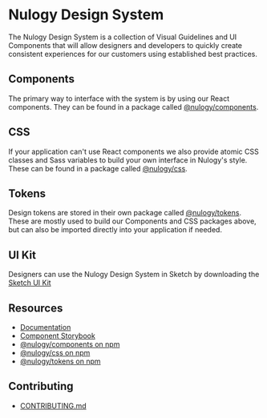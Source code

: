 # Nulogy Design System 
The Nulogy Design System is a collection of Visual Guidelines and UI Components that will allow designers and developers to quickly create consistent experiences for our customers using established best practices.

## Components 
The primary way to interface with the system is by using our React components. They can be found in a package called [@nulogy/components](https://github.com/nulogy/design-system/tree/master/components).

## CSS 
If your application can't use React components we also provide atomic CSS classes and Sass variables to build your own interface in Nulogy's style. These can be found in a package called [@nulogy/css](https://github.com/nulogy/design-system/tree/master/docs).

## Tokens
Design tokens are stored in their own package called [@nulogy/tokens](https://github.com/nulogy/design-system/tree/master/components). These are mostly used to build our Components and CSS packages above, but can also be imported directly into your application if needed. 

## UI Kit
Designers can use the Nulogy Design System in Sketch by downloading the [Sketch UI Kit](https://share.goabstract.com/73221fd2-6626-43c8-b95c-e4bec74741ab)

## Resources
* [Documentation](http://nulogy.design)
* [Component Storybook](http://nulogy.github.io/design-system)
* [@nulogy/components on npm](https://www.npmjs.com/package/@nulogy/components)
* [@nulogy/css on npm](https://www.npmjs.com/package/@nulogy/css)
* [@nulogy/tokens on npm](https://www.npmjs.com/package/@nulogy/tokens)

## Contributing
* [CONTRIBUTING.md](https://github.com/nulogy/design-system/blob/master/CONTRIBUTING.md)